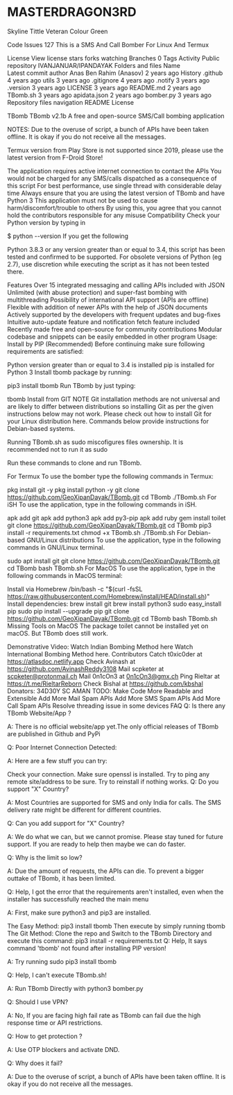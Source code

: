 # MASTERDRAGON3RD
Skyline Tittle Veteran Colour Green


Code
Issues
127
This is a SMS And Call Bomber For Linux And Termux

License
 View license
 stars
 forks
  watching
  Branches
 0 Tags
 Activity
Public repository
IVANJANUAR/IPANDAYAK
Folders and files
Name	
Latest commit
author
Anas Ben Rahim (Anasov)
2 years ago
History
.github
4 years ago
utils
3 years ago
.gitignore
4 years ago
.notify
3 years ago
.version
3 years ago
LICENSE
3 years ago
README.md
2 years ago
TBomb.sh
3 years ago
apidata.json
2 years ago
bomber.py
3 years ago
Repository files navigation
README
License

TBomb
TBomb v2.1b
A free and open-source SMS/Call bombing application

NOTES:
Due to the overuse of script, a bunch of APIs have been taken offline. It is okay if you do not receive all the messages.

Termux version from Play Store is not supported since 2019, please use the latest version from F-Droid Store!

The application requires active internet connection to contact the APIs
You would not be charged for any SMS/calls dispatched as a consequence of this script
For best performance, use single thread with considerable delay time
Always ensure that you are using the latest version of TBomb and have Python 3
This application must not be used to cause harm/discomfort/trouble to others
By using this, you agree that you cannot hold the contributors responsible for any misuse
Compatibility
Check your Python version by typing in

$ python --version
If you get the following

Python 3.8.3
or any version greater than or equal to 3.4, this script has been tested and confirmed to be supported. For obsolete versions of Python (eg 2.7), use discretion while executing the script as it has not been tested there.

Features
Over 15 integrated messaging and calling APIs included with JSON
Unlimited (with abuse protection) and super-fast bombing with multithreading
Possibility of international API support (APIs are offline)
Flexible with addition of newer APIs with the help of JSON documents
Actively supported by the developers with frequent updates and bug-fixes
Intuitive auto-update feature and notification fetch feature included
Recently made free and open-source for community contributions
Modular codebase and snippets can be easily embedded in other program
Usage:
Install by PIP (Recommended)
Before continuing make sure following requirements are satisfied:

Python version greater than or equal to 3.4 is installed
pip is installed for Python 3
Install tbomb package by running:

pip3 install tbomb
Run TBomb by just typing:

tbomb
Install from GIT
NOTE
Git installation methods are not universal and are likely to differ between distributions so installing Git as per the given instructions below may not work. Please check out how to install Git for your Linux distribution here. Commands below provide instructions for Debian-based systems.

Running TBomb.sh as sudo miscofigures files ownership. It is recommended not to run it as sudo

Run these commands to clone and run TBomb.

For Termux
To use the bomber type the following commands in Termux:

pkg install git -y 
pkg install python -y 
git clone https://github.com/GeoXipanDayak/TBomb.git
cd TBomb
./TBomb.sh
For iSH
To use the application, type in the following commands in iSH.

apk add git
apk add python3
apk add py3-pip
apk add ruby
gem install toilet
git clone https://github.com/GeoXipanDayak/TBomb.git
cd TBomb
pip3 install -r requirements.txt
chmod +x TBomb.sh
./TBomb.sh
For Debian-based GNU/Linux distributions
To use the application, type in the following commands in GNU/Linux terminal.

sudo apt install git
git clone https://github.com/GeoXipanDayak/TBomb.git
cd TBomb
bash TBomb.sh
For MacOS
To use the application, type in the following commands in MacOS terminal:

Install via Homebrew
/bin/bash -c "$(curl -fsSL https://raw.githubusercontent.com/Homebrew/install/HEAD/install.sh)"
Install dependencies:
brew install git
brew install python3
sudo easy_install pip
sudo pip install --upgrade pip
git clone https://github.com/GeoXipanDayak/TBomb.git
cd TBomb
bash TBomb.sh
Missing Tools on MacOS
The package toilet cannot be installed yet on macOS. But TBomb does still work.

Demonstrative Video:
Watch Indian Bombing Method here
Watch International Bombing Method here.
Contributors
Catch t0xic0der at https://atlasdoc.netlify.app
Check Avinash at https://github.com/AvinashReddy3108
Mail scpketer at scpketer@protonmail.ch
Mail 0n1cOn3 at 0n1cOn3@gmx.ch
Ping Rieltar at https://t.me/RieltarReborn
Check Bishal at https://github.com/kbshal
Donators:
34D30Y
SC AMAN
TODO:
 Make Code More Readable and Extensible
 Add More Mail Spam APIs
 Add More SMS Spam APIs
 Add More Call Spam APIs
 Resolve threading issue in some devices
FAQ
Q: Is there any TBomb Website/App ?

A: There is no official website/app yet.The only official releases of TBomb are published in Github and PyPi

Q: Poor Internet Connection Detected:

A: Here are a few stuff you can try:

Check your connection.
Make sure openssl is installed.
Try to ping any remote site/address to be sure.
Try to reinstall if nothing works.
Q: Do you support "X" Country?

A: Most Countries are supported for SMS and only India for calls. The SMS delivery rate might be different for different countries.

Q: Can you add support for "X" Country?

A: We do what we can, but we cannot promise. Please stay tuned for future support. If you are ready to help then maybe we can do faster.

Q: Why is the limit so low?

A: Due the amount of requests, the APIs can die. To prevent a bigger outtake of TBomb, it has been limited.

Q: Help, I got the error that the requirements aren't installed, even when the installer has successfully reached the main menu

A: First, make sure python3 and pip3 are installed.

The Easy Method:
pip3 install tbomb
Then execute by simply running tbomb
The Git Method:
Clone the repo and Switch to the TBomb Directory and execute this command:
pip3 install -r requirements.txt
Q: Help, It says command 'tbomb' not found after installing PIP version!

A: Try running sudo pip3 install tbomb

Q: Help, I can't execute TBomb.sh!

A: Run TBomb Directly with python3 bomber.py

Q: Should I use VPN?

A: No, If you are facing high fail rate as TBomb can fail due the high response time or API restrictions.

Q: How to get protection ?

A: Use OTP blockers and activate DND.

Q: Why does it fail?

A: Due to the overuse of script, a bunch of APIs have been taken offline. It is okay if you do not receive all the messages.
